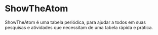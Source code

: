 # ShowTheAtom
ShowTheAtom é uma tabela periódica, para ajudar a todos em suas pesquisas e atividades que necessitam de uma tabela rápida e prática.
